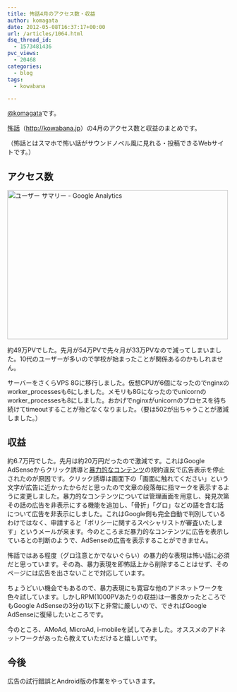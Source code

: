 ```yaml
---
title: 怖話4月のアクセス数・収益
author: komagata
date: 2012-05-08T16:37:17+00:00
url: /articles/1064.html
dsq_thread_id:
  - 1573481436
pvc_views:
  - 20468
categories:
  - blog
tags:
  - kowabana

---
```

[@komagata][1]です。

<a href="http://kowabana.jp" title="怖話" target="_blank">怖話</a>（<a href="http://kowabana.jp" title="怖話" target="_blank">http://kowabana.jp</a>）の4月のアクセス数と収益のまとめです。

（怖話とはスマホで怖い話がサウンドノベル風に見れる・投稿できるWebサイトです。）

## アクセス数


  <a href="http://www.flickr.com/photos/komagata/7158807124/" title="ユーザー サマリー - Google Analytics by komagata, on Flickr"><img src="http://farm8.staticflickr.com/7074/7158807124_06fa9d8600.jpg" width="500" height="338" alt="ユーザー サマリー - Google Analytics" /></a>


約49万PVでした。先月が54万PVで先々月が33万PVなので減ってしまいました。10代のユーザーが多いので学校が始まったことが関係あるのかもしれません。

サーバーをさくらVPS 8Gに移行しました。仮想CPUが6個になったのでnginxのworker\_processesも6にしました。メモリも8Gになったのでunicornのworker\_processesも8にしました。おかげでnginxがunicornのプロセスを待ち続けてtimeoutすることが殆どなくなりました。（要は502が出ちゃうことが激減しました。）

## 収益

約6.7万円でした。先月は約20万円だったので激減です。これはGoogle AdSenseからクリック誘導と[暴力的なコンテンツ][2]の規約違反で広告表示を停止されたのが原因です。クリック誘導は画面下の「画面に触れてください」という文字が広告に近かったからだと思ったので文章の段落毎に指マークを表示するように変更しました。暴力的なコンテンツについては管理画面を用意し、発見次第その話の広告を非表示にする機能を追加し、「骨折」「グロ」などの語を含む話について広告を非表示にしました。これはGoogle側も完全自動で判別しているわけではなく、申請すると「ポリシーに関するスペシャリストが審査いたします」というメールが来ます。今のところまだ暴力的なコンテンツに広告を表示しているとの判断のようで、AdSenseの広告を表示することができません。

怖話ではある程度（グロ注意とかでないぐらい）の暴力的な表現は怖い話に必須だと思っています。その為、暴力表現を即怖話上から削除することはせず、そのページには広告を出さないことで対応しています。

ちょうどいい機会でもあるので、暴力表現にも寛容な他のアドネットワークを色々試しています。しかしRPM(1000PVあたりの収益)は一番良かったところでもGoogle AdSenseの3分の1以下と非常に厳しいので、できればGoogle AdSenseに復帰したいところです。

今のところ、AMoAd, MicroAd, i-mobileを試してみました。オススメのアドネットワークがあったら教えていただけると嬉しいです。

## 今後

広告の試行錯誤とAndroid版の作業をやっていきます。

 [1]: http://twitter.com/komagata
 [2]: http://support.google.com/adsense/bin/answer.py?hl=ja&answer=105954
